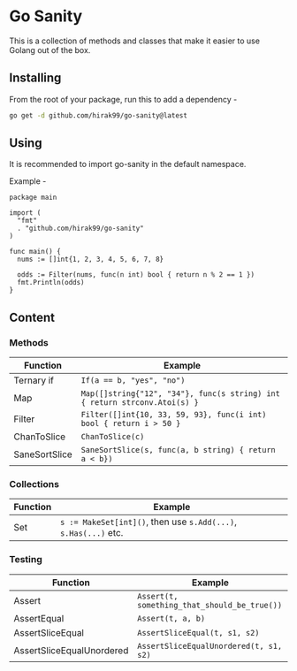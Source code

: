 # Go Sanity

This is a collection of methods and classes that make it easier to use Golang out of the box.

## Installing
From the root of your package, run this to add a dependency -
```bash
go get -d github.com/hirak99/go-sanity@latest
```

## Using

It is recommended to import go-sanity in the default namespace.

Example -

```golang
package main

import (
  "fmt"
  . "github.com/hirak99/go-sanity"
)

func main() {
  nums := []int{1, 2, 3, 4, 5, 6, 7, 8}

  odds := Filter(nums, func(n int) bool { return n % 2 == 1 })
  fmt.Println(odds)
}
```

## Content

### Methods

| Function      | Example                                                                   |
| ------------- | ------------------------------------------------------------------------- |
| Ternary if    | `If(a == b, "yes", "no")`                                                 |
| Map           | `Map([]string{"12", "34"}, func(s string) int { return strconv.Atoi(s) }` |
| Filter        | `Filter([]int{10, 33, 59, 93}, func(i int) bool { return i > 50 }`        |
| ChanToSlice   | `ChanToSlice(c)`                                                          |
| SaneSortSlice | `SaneSortSlice(s, func(a, b string) { return a < b})`                     |

### Collections
| Function | Example                                                         |
| -------- | --------------------------------------------------------------- |
| Set      | `s := MakeSet[int]()`, then use `s.Add(...)`, `s.Has(...)` etc. |

### Testing

| Function                  | Example                                      |
| ------------------------- | -------------------------------------------- |
| Assert                    | `Assert(t, something_that_should_be_true())` |
| AssertEqual               | `Assert(t, a, b)`                            |
| AssertSliceEqual          | `AssertSliceEqual(t, s1, s2)`                |
| AssertSliceEqualUnordered | `AssertSliceEqualUnordered(t, s1, s2)`       |